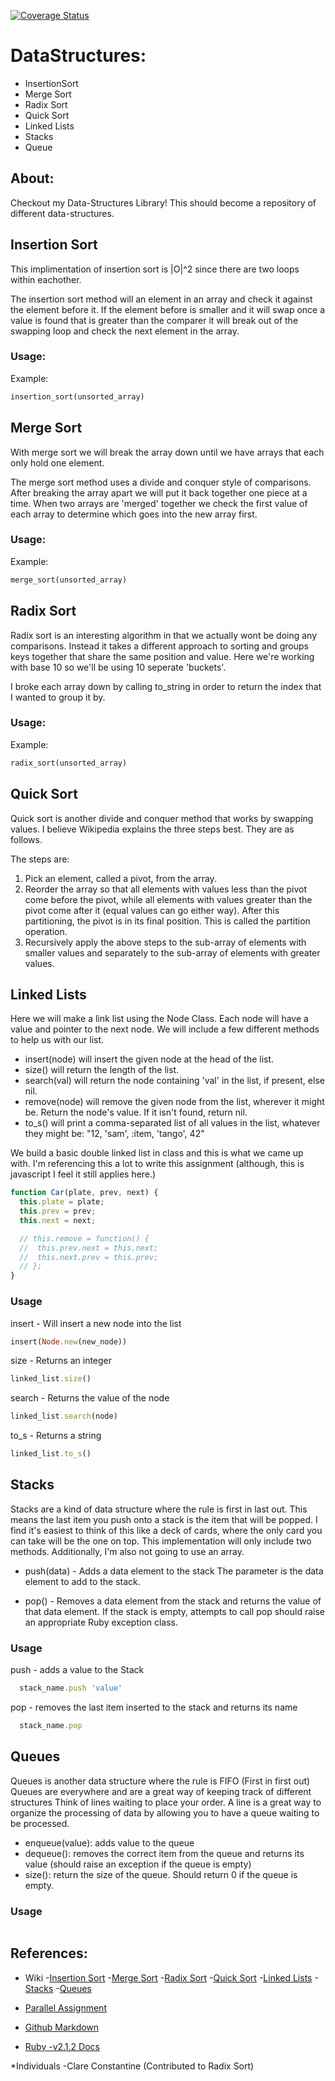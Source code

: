 [![Coverage Status](https://coveralls.io/repos/fparker9676/data_structures/badge.png)](https://coveralls.io/r/fparker9676/data_structures)

# DataStructures:
* InsertionSort
* Merge Sort
* Radix Sort
* Quick Sort
* Linked Lists
* Stacks
* Queue

## About:
Checkout my Data-Structures Library!
This should become a repository of different data-structures.

## Insertion Sort
This implimentation of insertion sort is |O|^2 since there
are two loops within eachother.

The insertion sort method will an element in an array and check it
against the element before it.  If the element before is smaller and it will swap
once a value is found that is greater than the comparer it will break out of the swapping loop
and check the next element in the array.
### Usage:
  Example:
  ```Ruby
  insertion_sort(unsorted_array)
  ```

## Merge Sort
With merge sort we will break the array down until
we have arrays that each only hold one element.

The merge sort method uses a divide and conquer style of comparisons. After breaking the
array apart we will put it back together one piece at a time.  When two arrays are
'merged' together we check the first value of each array to determine which goes into the
new array first.

### Usage:
  Example:
  ```Ruby
  merge_sort(unsorted_array)
  ```

## Radix Sort
Radix sort is an interesting algorithm in that we actually wont be
doing any comparisons. Instead it takes a different approach to sorting
and groups keys together that share the same position and
value.
Here we're working with base 10 so we'll be using 10 seperate 'buckets'.

I broke each array down by calling to_string in order to return the
index that I wanted to group it by.

### Usage:
  Example:
  ```Ruby
  radix_sort(unsorted_array)
  ```

## Quick Sort
Quick sort is another divide and conquer method that works by swapping values. I believe
Wikipedia explains the three steps best.  They are as follows.

The steps are:
1. Pick an element, called a pivot, from the array.
2. Reorder the array so that all elements with values less than the pivot come before the
pivot, while all elements with values greater than the pivot come after it (equal values
can go either way). After this partitioning, the pivot is in its final position. This
is called the partition operation.
3. Recursively apply the above steps to the sub-array of elements with smaller values and separately to the sub-array of elements with greater values.

## Linked Lists
Here we will make a link list using the Node Class.  Each node will
have a value and pointer to the next node. We will include a few
different methods to help us with our list.

* insert(node) will insert the given node at the head of the list.
* size() will return the length of the list.
* search(val) will return the node containing 'val' in the list, if present, else nil.
* remove(node) will remove the given node from the list, wherever it might be. Return the node's value. If it isn't found, return nil.
* to_s() will print a comma-separated list of all values in the list, whatever they might be: "12, 'sam', :item, 'tango', 42"

We build a basic double linked list in class and this is what we came up
with.  I'm referencing this a lot to write this assignment (although,
this is javascript I feel it still applies here.)

```Javascript
function Car(plate, prev, next) {
  this.plate = plate;
  this.prev = prev;
  this.next = next;

  // this.remove = function() {
  //  this.prev.next = this.next;
  //  this.next.prev = this.prev;
  // };
}
```
### Usage
insert - Will insert a new node into the list
```Ruby
insert(Node.new(new_node))
```
size - Returns an integer
```Ruby
linked_list.size()
```
search - Returns the value of the node
```Ruby
linked_list.search(node)
```
to_s - Returns a string
```Ruby
linked_list.to_s()
```

## Stacks
Stacks are a kind of data structure where the rule is first in last out.
This means the last item you push onto a stack is the item that will be
popped.
I find it's easiest to think of this like a deck of cards, where the only
card you can take will be the one on top.
This implementation will only include two methods. Additionally, I'm also not
going to use an array.

* push(data) - Adds a data element to the stack
The parameter is the data element to add to the stack.

* pop() - Removes a data element from the stack and returns the value of that data
element.  If the stack is empty, attempts to call pop should raise an appropriate
Ruby exception class.
### Usage

push - adds a value to the Stack
```Ruby
  stack_name.push 'value'
```
pop - removes the last item inserted to the stack and returns its name
```Ruby
  stack_name.pop
```


## Queues
Queues is another data structure where the rule is FIFO (First in first out)
Queues are everywhere and are a great way of keeping track of different structures
Think of lines waiting to place your order.  A line is a great way to organize the
processing of data by allowing you to have a queue waiting to be processed.

* enqueue(value): adds value to the queue
* dequeue(): removes the correct item from the queue and returns its value (should raise
an exception if the queue is empty)
* size(): return the size of the queue. Should return 0 if the queue is empty.

### Usage
```Ruby
```


## References:
* Wiki
  -[Insertion Sort](http://en.wikipedia.org/wiki/Insertion_sort)
  -[Merge Sort](http://en.wikipedia.org/wiki/Merge_sort)
  -[Radix Sort](http://en.wikipedia.org/wiki/Radix_sort)
  -[Quick Sort](http://en.wikipedia.org/wiki/Quicksort)
  -[Linked Lists](http://en.wikipedia.org/wiki/Linked_list)
  -[Stacks](http://en.wikipedia.org/wiki/Stack_(abstract_data_type))
  -[Queues](http://www.princeton.edu/~achaney/tmve/wiki100k/docs/Queue_(data_structure).html)

* [Parallel Assignment](http://stackoverflow.com/questions/4182722/swapping-array-elements-using-parallel-assignment)

* [Github Markdown](https://help.github.com/articles/markdown-basics/)

* [Ruby -v2.1.2 Docs](http://ruby-doc.org/core-2.1.2/)

*Individuals
  -Clare Constantine (Contributed to Radix Sort)
